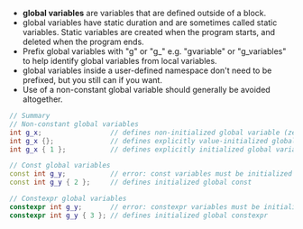 - **global variables** are variables that are defined outside of a block.
- global variables have static duration and are sometimes called static variables. Static variables are created when the program starts, and deleted when the program ends.
- Prefix global variables with "g" or "g_" e.g. "gvariable" or "g_variables" to help identify global variables from local variables.
- global variables inside a user-defined namespace don't need to be prefixed, but you still can if you want.
- Use of a non-constant global variable should generally be avoided altogether.
```cpp
// Summary
// Non-constant global variables
int g_x;                 // defines non-initialized global variable (zero initialized by default)
int g_x {};              // defines explicitly value-initialized global variable
int g_x { 1 };           // defines explicitly initialized global variable

// Const global variables
const int g_y;           // error: const variables must be initialized
const int g_y { 2 };     // defines initialized global const

// Constexpr global variables
constexpr int g_y;       // error: constexpr variables must be initialized
constexpr int g_y { 3 }; // defines initialized global constexpr
```



